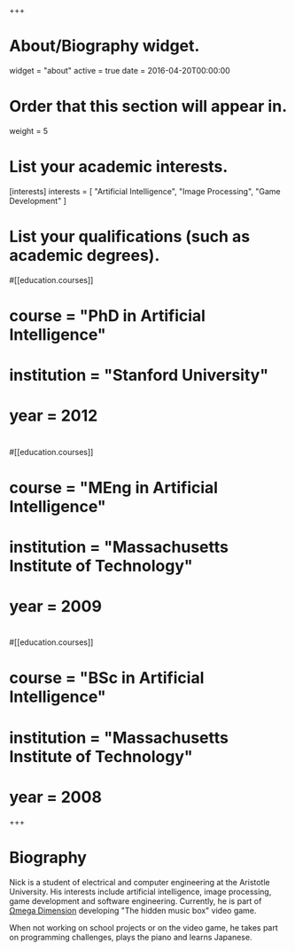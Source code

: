 +++
# About/Biography widget.
widget = "about"
active = true
date = 2016-04-20T00:00:00

# Order that this section will appear in.
weight = 5

# List your academic interests.
[interests]
  interests = [
    "Artificial Intelligence",
    "Image Processing",
    "Game Development"
  ]

# List your qualifications (such as academic degrees).
#[[education.courses]]
#  course = "PhD in Artificial Intelligence"
#  institution = "Stanford University"
#  year = 2012
#
#[[education.courses]]
#  course = "MEng in Artificial Intelligence"
#  institution = "Massachusetts Institute of Technology"
#  year = 2009
#
#[[education.courses]]
#  course = "BSc in Artificial Intelligence"
#  institution = "Massachusetts Institute of Technology"
#  year = 2008

+++

# Biography
Nick is a student of electrical and computer engineering at the Aristotle University. His interests include artificial intelligence, image processing,
game development and software engineering. Currently, he is part of [Ωmega Dimension](http://dimensionomega.ml/wp/) developing "The hidden music box" video game.

When not working on school projects or on the video game, he takes part on programming challenges, plays the piano and learns Japanese.
